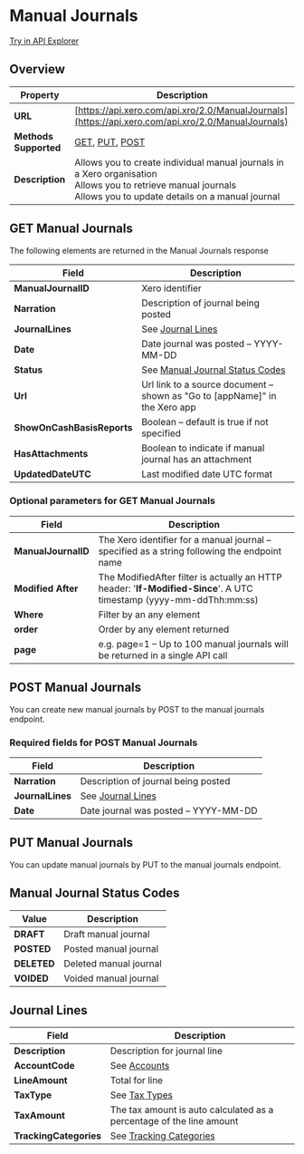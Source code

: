 # Manual Journals

[Try in API Explorer](https://api-explorer.xero.com/accounting/manualjournals)

## Overview

| Property | Description |
|----------|-------------|
| **URL** | [https://api.xero.com/api.xro/2.0/ManualJournals](https://api.xero.com/api.xro/2.0/ManualJournals) |
| **Methods Supported** | [GET](#get-manualjournals), [PUT](#put-manualjournals), [POST](#post-manualjournals) |
| **Description** | Allows you to create individual manual journals in a Xero organisation<br/>Allows you to retrieve manual journals<br/>Allows you to update details on a manual journal |

## GET Manual Journals

The following elements are returned in the Manual Journals response

| Field | Description |
|-------|-------------|
| **ManualJournalID** | Xero identifier |
| **Narration** | Description of journal being posted |
| **JournalLines** | See [Journal Lines](#journal-lines) |
| **Date** | Date journal was posted – YYYY-MM-DD |
| **Status** | See [Manual Journal Status Codes](#manual-journal-status-codes) |
| **Url** | Url link to a source document – shown as "Go to [appName]" in the Xero app |
| **ShowOnCashBasisReports** | Boolean – default is true if not specified |
| **HasAttachments** | Boolean to indicate if manual journal has an attachment |
| **UpdatedDateUTC** | Last modified date UTC format |

### Optional parameters for GET Manual Journals

| Field | Description |
|-------|-------------|
| **ManualJournalID** | The Xero identifier for a manual journal – specified as a string following the endpoint name |
| **Modified After** | The ModifiedAfter filter is actually an HTTP header: '**If-Modified-Since**'. A UTC timestamp (yyyy-mm-ddThh:mm:ss) |
| **Where** | Filter by an any element |
| **order** | Order by any element returned |
| **page** | e.g. page=1 – Up to 100 manual journals will be returned in a single API call |

## POST Manual Journals

You can create new manual journals by POST to the manual journals endpoint.

### Required fields for POST Manual Journals

| Field | Description |
|-------|-------------|
| **Narration** | Description of journal being posted |
| **JournalLines** | See [Journal Lines](#journal-lines) |
| **Date** | Date journal was posted – YYYY-MM-DD |

## PUT Manual Journals

You can update manual journals by PUT to the manual journals endpoint.

## Manual Journal Status Codes

| Value | Description |
|-------|-------------|
| **DRAFT** | Draft manual journal |
| **POSTED** | Posted manual journal |
| **DELETED** | Deleted manual journal |
| **VOIDED** | Voided manual journal |

## Journal Lines

| Field | Description |
|-------|-------------|
| **Description** | Description for journal line |
| **AccountCode** | See [Accounts](/documentation/api/accounting/accounts) |
| **LineAmount** | Total for line |
| **TaxType** | See [Tax Types](/documentation/api/accounting/types#tax-rates) |
| **TaxAmount** | The tax amount is auto calculated as a percentage of the line amount |
| **TrackingCategories** | See [Tracking Categories](/documentation/api/accounting/trackingcategories) |